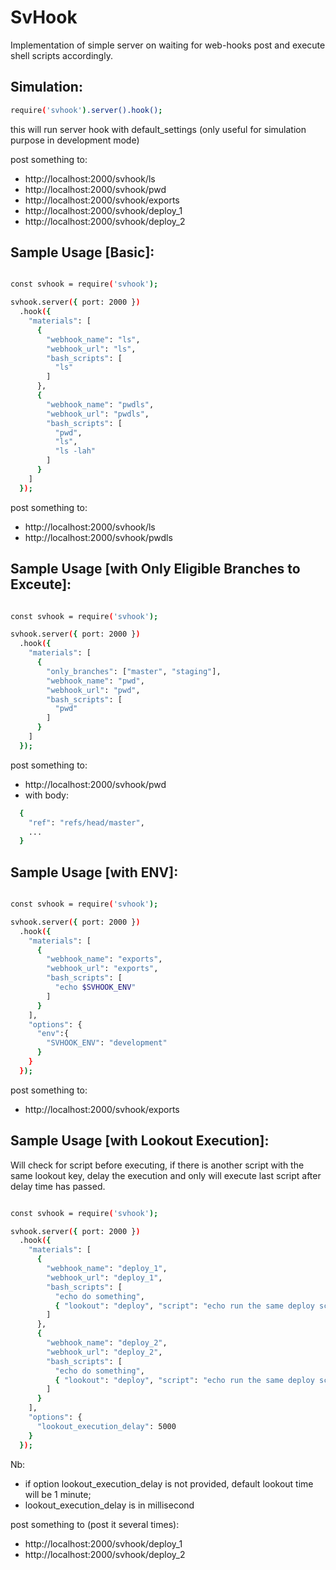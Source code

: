 
# SvHook

Implementation of simple server on waiting for web-hooks post and execute shell scripts accordingly.

## Simulation:

```bash
require('svhook').server().hook();
```

this will run server hook with default_settings (only useful for simulation purpose in development mode)

post something to:
- http://localhost:2000/svhook/ls
- http://localhost:2000/svhook/pwd
- http://localhost:2000/svhook/exports
- http://localhost:2000/svhook/deploy_1
- http://localhost:2000/svhook/deploy_2


## Sample Usage [Basic]:

```bash

const svhook = require('svhook');

svhook.server({ port: 2000 })
  .hook({
    "materials": [
      {
        "webhook_name": "ls",
        "webhook_url": "ls",
        "bash_scripts": [
          "ls"
        ]
      },
      {
        "webhook_name": "pwdls",
        "webhook_url": "pwdls",
        "bash_scripts": [
          "pwd",
          "ls",
          "ls -lah"
        ]
      }
    ]
  });
```

post something to:
- http://localhost:2000/svhook/ls
- http://localhost:2000/svhook/pwdls


## Sample Usage [with Only Eligible Branches to Exceute]:

```bash

const svhook = require('svhook');

svhook.server({ port: 2000 })
  .hook({
    "materials": [
      {
        "only_branches": ["master", "staging"],
        "webhook_name": "pwd",
        "webhook_url": "pwd",
        "bash_scripts": [
          "pwd"
        ]
      }
    ]
  });
```

post something to:
- http://localhost:2000/svhook/pwd
- with body:

```bash
  {
    "ref": "refs/head/master",
    ...
  }
```


## Sample Usage [with ENV]:

```bash

const svhook = require('svhook');

svhook.server({ port: 2000 })
  .hook({
    "materials": [
      {
        "webhook_name": "exports",
        "webhook_url": "exports",
        "bash_scripts": [
          "echo $SVHOOK_ENV"
        ]
      }
    ],
    "options": {
      "env":{
        "SVHOOK_ENV": "development"
      }
    }
  });
```

post something to:
- http://localhost:2000/svhook/exports



## Sample Usage [with Lookout Execution]:

Will check for script before executing, if there is another script with the same lookout key,
delay the execution and only will execute last script after delay time has passed.

```bash

const svhook = require('svhook');

svhook.server({ port: 2000 })
  .hook({
    "materials": [
      {
        "webhook_name": "deploy_1",
        "webhook_url": "deploy_1",
        "bash_scripts": [
          "echo do something",
          { "lookout": "deploy", "script": "echo run the same deploy script" }
        ]
      },
      {
        "webhook_name": "deploy_2",
        "webhook_url": "deploy_2",
        "bash_scripts": [
          "echo do something",
          { "lookout": "deploy", "script": "echo run the same deploy script" }
        ]
      }
    ],
    "options": {
      "lookout_execution_delay": 5000
    }
  });
```

Nb:
- if option lookout_execution_delay is not provided, default lookout time will be 1 minute;
- lookout_execution_delay is in millisecond

post something to (post it several times):
- http://localhost:2000/svhook/deploy_1
- http://localhost:2000/svhook/deploy_2
